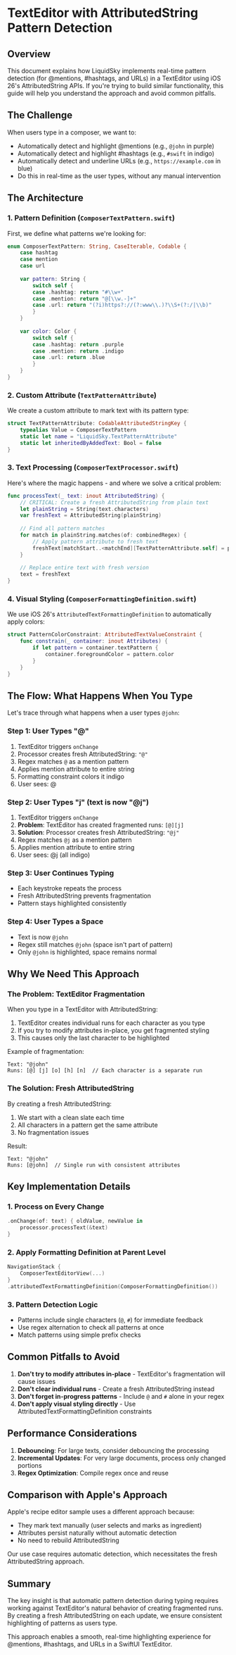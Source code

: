 # TextEditor with AttributedString Pattern Detection

## Overview

This document explains how LiquidSky implements real-time pattern detection (for @mentions, #hashtags, and URLs) in a TextEditor using iOS 26's AttributedString APIs. If you're trying to build similar functionality, this guide will help you understand the approach and avoid common pitfalls.

## The Challenge

When users type in a composer, we want to:
- Automatically detect and highlight @mentions (e.g., `@john` in purple)
- Automatically detect and highlight #hashtags (e.g., `#swift` in indigo)
- Automatically detect and underline URLs (e.g., `https://example.com` in blue)
- Do this in real-time as the user types, without any manual intervention

## The Architecture

### 1. Pattern Definition (`ComposerTextPattern.swift`)

First, we define what patterns we're looking for:

```swift
enum ComposerTextPattern: String, CaseIterable, Codable {
    case hashtag
    case mention
    case url
    
    var pattern: String {
        switch self {
        case .hashtag: return "#\\w+"
        case .mention: return "@[\\w.-]+"
        case .url: return "(?i)https?://(?:www\\.)?\\S+(?:/|\\b)"
        }
    }
    
    var color: Color {
        switch self {
        case .hashtag: return .purple
        case .mention: return .indigo
        case .url: return .blue
        }
    }
}
```

### 2. Custom Attribute (`TextPatternAttribute`)

We create a custom attribute to mark text with its pattern type:

```swift
struct TextPatternAttribute: CodableAttributedStringKey {
    typealias Value = ComposerTextPattern
    static let name = "LiquidSky.TextPatternAttribute"
    static let inheritedByAddedText: Bool = false
}
```

### 3. Text Processing (`ComposerTextProcessor.swift`)

Here's where the magic happens - and where we solve a critical problem:

```swift
func processText(_ text: inout AttributedString) {
    // CRITICAL: Create a fresh AttributedString from plain text
    let plainString = String(text.characters)
    var freshText = AttributedString(plainString)
    
    // Find all pattern matches
    for match in plainString.matches(of: combinedRegex) {
        // Apply pattern attribute to fresh text
        freshText[matchStart..<matchEnd][TextPatternAttribute.self] = patternType
    }
    
    // Replace entire text with fresh version
    text = freshText
}
```

### 4. Visual Styling (`ComposerFormattingDefinition.swift`)

We use iOS 26's `AttributedTextFormattingDefinition` to automatically apply colors:

```swift
struct PatternColorConstraint: AttributedTextValueConstraint {
    func constrain(_ container: inout Attributes) {
        if let pattern = container.textPattern {
            container.foregroundColor = pattern.color
        }
    }
}
```

## The Flow: What Happens When You Type

Let's trace through what happens when a user types `@john`:

### Step 1: User Types "@"
1. TextEditor triggers `onChange`
2. Processor creates fresh AttributedString: `"@"`
3. Regex matches `@` as a mention pattern
4. Applies mention attribute to entire string
5. Formatting constraint colors it indigo
6. User sees: @

### Step 2: User Types "j" (text is now "@j")
1. TextEditor triggers `onChange`
2. **Problem**: TextEditor has created fragmented runs: `[@][j]`
3. **Solution**: Processor creates fresh AttributedString: `"@j"`
4. Regex matches `@j` as a mention pattern
5. Applies mention attribute to entire string
6. User sees: @j (all indigo)

### Step 3: User Continues Typing
- Each keystroke repeats the process
- Fresh AttributedString prevents fragmentation
- Pattern stays highlighted consistently

### Step 4: User Types a Space
- Text is now `@john `
- Regex still matches `@john` (space isn't part of pattern)
- Only `@john` is highlighted, space remains normal

## Why We Need This Approach

### The Problem: TextEditor Fragmentation

When you type in a TextEditor with AttributedString:
1. TextEditor creates individual runs for each character as you type
2. If you try to modify attributes in-place, you get fragmented styling
3. This causes only the last character to be highlighted

Example of fragmentation:
```
Text: "@john"
Runs: [@] [j] [o] [h] [n]  // Each character is a separate run
```

### The Solution: Fresh AttributedString

By creating a fresh AttributedString:
1. We start with a clean slate each time
2. All characters in a pattern get the same attribute
3. No fragmentation issues

Result:
```
Text: "@john"
Runs: [@john]  // Single run with consistent attributes
```

## Key Implementation Details

### 1. Process on Every Change
```swift
.onChange(of: text) { oldValue, newValue in
    processor.processText(&text)
}
```

### 2. Apply Formatting Definition at Parent Level
```swift
NavigationStack {
    ComposerTextEditorView(...)
}
.attributedTextFormattingDefinition(ComposerFormattingDefinition())
```

### 3. Pattern Detection Logic
- Patterns include single characters (`@`, `#`) for immediate feedback
- Use regex alternation to check all patterns at once
- Match patterns using simple prefix checks

## Common Pitfalls to Avoid

1. **Don't try to modify attributes in-place** - TextEditor's fragmentation will cause issues
2. **Don't clear individual runs** - Create a fresh AttributedString instead
3. **Don't forget in-progress patterns** - Include `@` and `#` alone in your regex
4. **Don't apply visual styling directly** - Use AttributedTextFormattingDefinition constraints

## Performance Considerations

1. **Debouncing**: For large texts, consider debouncing the processing
2. **Incremental Updates**: For very large documents, process only changed portions
3. **Regex Optimization**: Compile regex once and reuse

## Comparison with Apple's Approach

Apple's recipe editor sample uses a different approach because:
- They mark text manually (user selects and marks as ingredient)
- Attributes persist naturally without automatic detection
- No need to rebuild AttributedString

Our use case requires automatic detection, which necessitates the fresh AttributedString approach.

## Summary

The key insight is that automatic pattern detection during typing requires working against TextEditor's natural behavior of creating fragmented runs. By creating a fresh AttributedString on each update, we ensure consistent highlighting of patterns as users type.

This approach enables a smooth, real-time highlighting experience for @mentions, #hashtags, and URLs in a SwiftUI TextEditor.